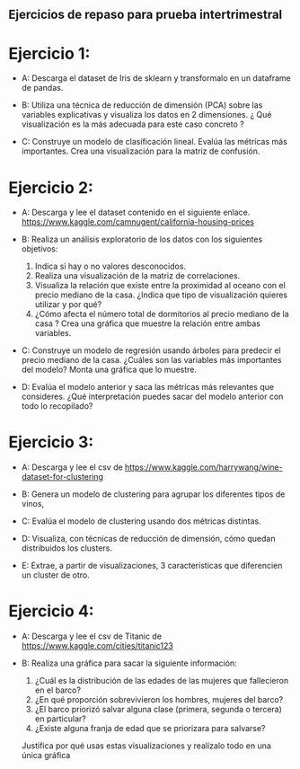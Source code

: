 ## Ejercicios de repaso para prueba intertrimestral

# Ejercicio 1: 

- A: Descarga el dataset de Iris de sklearn y transformalo en un dataframe de pandas.

- B: Utiliza una técnica de reducción de dimensión (PCA) sobre las variables explicativas y visualiza los datos en 2 dimensiones. ¿ Qué visualización es la más adecuada para este caso concreto ?

- C: Construye un modelo de clasificación lineal. Evalúa las métricas más importantes. Crea una visualización para la matriz de confusión.

# Ejercicio 2: 

- A: Descarga y lee el dataset contenido en el siguiente enlace. https://www.kaggle.com/camnugent/california-housing-prices

- B: Realiza un análisis exploratorio de los datos con los siguientes objetivos:

  1. Indica si hay o no valores desconocidos.
  2. Realiza una visualización de la matriz de correlaciones.
  3. Visualiza la relación que existe entre la proximidad al oceano con el precio mediano de la casa. ¿Indica que tipo de visualización quieres utilizar y por qué?
  4. ¿Cómo afecta el número total de dormitorios al precio mediano de la casa ? Crea una gráfica que muestre la relación entre ambas variables.

- C: Construye un modelo de regresión usando árboles para predecir el precio mediano de la casa. ¿Cuáles son las variables más importantes del modelo? Monta una gráfica que lo muestre.

- D: Evalúa el modelo anterior y saca las métricas más relevantes que consideres. ¿Qué interpretación puedes sacar del modelo anterior con todo lo recopilado?

# Ejercicio 3:

- A: Descarga y lee el csv de https://www.kaggle.com/harrywang/wine-dataset-for-clustering

- B: Genera un modelo de clustering para agrupar los diferentes tipos de vinos,

- C: Evalúa el modelo de clustering usando dos métricas distintas.

- D: Visualiza, con técnicas de reducción de dimensión, cómo quedan distribuidos los clusters.

- E: Extrae, a partir de visualizaciones, 3 características que diferencien un cluster de otro.

# Ejercicio 4: 

- A: Descarga y lee el csv de Titanic de https://www.kaggle.com/cities/titanic123 

- B: Realiza una gráfica para sacar la siguiente información:

  1. ¿Cuál es la distribución de las edades de las mujeres que fallecieron en el barco?
  2. ¿En qué proporción sobrevivieron los hombres, mujeres del barco?
  3. ¿El barco priorizó salvar alguna clase (primera, segunda o tercera) en particular?
  4. ¿Existe alguna franja de edad que se priorizara para salvarse?

  Justifica por qué usas estas visualizaciones y realízalo todo en una única gráfica



